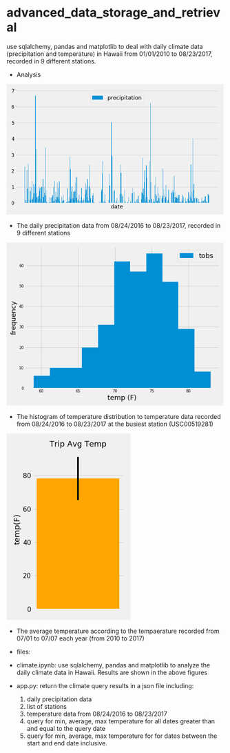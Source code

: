 # advanced_data_storage_and_retrieval
use sqlalchemy, pandas and matplotlib to deal with daily climate data (precipitation and temperature) in Hawaii from 01/01/2010 to 08/23/2017, recorded in 9 different stations.

* Analysis

![](images/precipitation_082416_082317.png)
 * The daily precipitation data from 08/24/2016 to 08/23/2017, recorded in 9 different stations

![](images/temp_hist_082416_to_082317.png)
  * The histogram of temperature distribution to temperature data recorded from 08/24/2016 to 08/23/2017 at the busiest station (USC00519281)

![](images/avg_temp_0701_to_0707.png)
  * The average temperature according to the tempaerature recorded from 07/01 to 07/07 each year (from 2010 to 2017)


* files:
 * climate.ipynb: use sqlalchemy, pandas and matplotlib to analyze the daily climate data in Hawaii. Results are shown in the above figures
 * app.py: return the climate query results in a json file including:
   1. daily precipitation data
   2. list of stations
   3. temperature data from 08/24/2016 to 08/23/2017
   4. query for min, average, max temperature for all dates greater than and equal to the query date
   5. query for min, average, max temperature for for dates between the start and end date inclusive.

